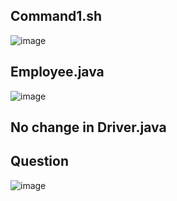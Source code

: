 ## Command1.sh
![image](https://github.com/user-attachments/assets/a28df6f3-4332-42b5-84c1-8ea7e83b6624)
## Employee.java
![image](https://github.com/user-attachments/assets/126a8c8e-4208-46d0-bd79-ec5ac0380227)
## No change in Driver.java

## Question
![image](https://github.com/user-attachments/assets/2ea6fec6-f9ad-4ccf-8b5d-af3e94c02b9d)
